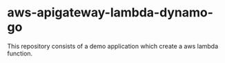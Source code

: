 # aws-apigateway-lambda-dynamo-go

This repository consists of a demo application which create a aws lambda function.